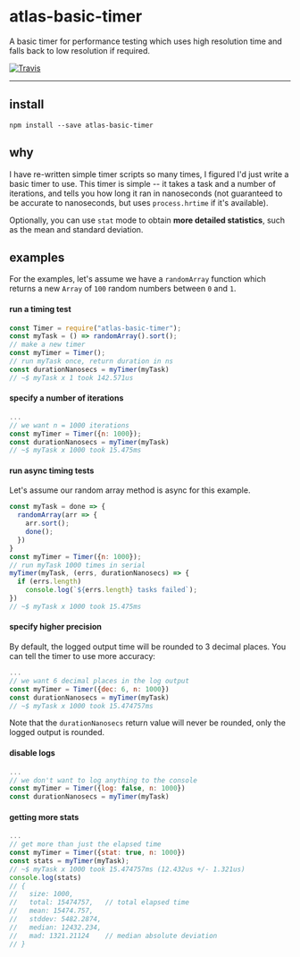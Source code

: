 # atlas-basic-timer

A basic timer for performance testing which uses high resolution time and falls back to low resolution if required.

[![Travis](https://img.shields.io/travis/atlassubbed/atlas-basic-timer.svg)](https://travis-ci.org/atlassubbed/atlas-basic-timer)

---

## install

```
npm install --save atlas-basic-timer
```

## why

I have re-written simple timer scripts so many times, I figured I'd just write a basic timer to use. This timer is simple -- it takes a task and a number of iterations, and tells you how long it ran in nanoseconds (not guaranteed to be accurate to nanoseconds, but uses `process.hrtime` if it's available).

Optionally, you can use `stat` mode to obtain **more detailed statistics**, such as the mean and standard deviation.

## examples

For the examples, let's assume we have a `randomArray` function which returns a new `Array` of `100` random numbers between `0` and `1`. 

#### run a timing test

```javascript
const Timer = require("atlas-basic-timer");
const myTask = () => randomArray().sort();
// make a new timer
const myTimer = Timer();
// run myTask once, return duration in ns
const durationNanosecs = myTimer(myTask)
// ~$ myTask x 1 took 142.571us
```

#### specify a number of iterations

```javascript
...
// we want n = 1000 iterations
const myTimer = Timer({n: 1000});
const durationNanosecs = myTimer(myTask)
// ~$ myTask x 1000 took 15.475ms
```

#### run async timing tests

Let's assume our random array method is async for this example.

```javascript
const myTask = done => {
  randomArray(arr => {
    arr.sort();
    done();
  })
}
const myTimer = Timer({n: 1000});
// run myTask 1000 times in serial
myTimer(myTask, (errs, durationNanosecs) => {
  if (errs.length)
    console.log(`${errs.length} tasks failed`);
})
// ~$ myTask x 1000 took 15.475ms
```

#### specify higher precision

By default, the logged output time will be rounded to 3 decimal places. You can tell the timer to use more accuracy:

```javascript
...
// we want 6 decimal places in the log output
const myTimer = Timer({dec: 6, n: 1000})
const durationNanosecs = myTimer(myTask)
// ~$ myTask x 1000 took 15.474757ms
```

Note that the `durationNanosecs` return value will never be rounded, only the logged output is rounded.

#### disable logs

```javascript
...
// we don't want to log anything to the console
const myTimer = Timer({log: false, n: 1000})
const durationNanosecs = myTimer(myTask)
```

#### getting more stats

```javascript
...
// get more than just the elapsed time
const myTimer = Timer({stat: true, n: 1000})
const stats = myTimer(myTask);
// ~$ myTask x 1000 took 15.474757ms (12.432us +/- 1.321us)
console.log(stats)
// {
//   size: 1000,
//   total: 15474757,   // total elapsed time
//   mean: 15474.757,
//   stddev: 5482.2874,
//   median: 12432.234,
//   mad: 1321.21124    // median absolute deviation
// }
```
